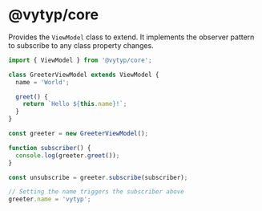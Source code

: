 # @vytyp/core

Provides the `ViewModel` class to extend. It implements the observer pattern to
subscribe to any class property changes.

```ts
import { ViewModel } from '@vytyp/core';

class GreeterViewModel extends ViewModel {
  name = 'World';

  greet() {
    return `Hello ${this.name}!`;
  }
}

const greeter = new GreeterViewModel();

function subscriber() {
  console.log(greeter.greet());
}

const unsubscribe = greeter.subscribe(subscriber);

// Setting the name triggers the subscriber above
greeter.name = 'vytyp';
```
